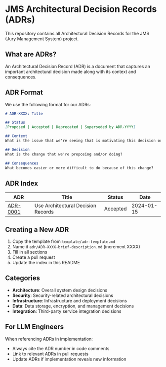 # JMS Architectural Decision Records (ADRs)

This repository contains all Architectural Decision Records for the JMS (Jury Management System) project.

## What are ADRs?

An Architectural Decision Record (ADR) is a document that captures an important architectural decision made along with its context and consequences.

## ADR Format

We use the following format for our ADRs:

```markdown
# ADR-XXXX: Title

## Status
[Proposed | Accepted | Deprecated | Superseded by ADR-YYYY]

## Context
What is the issue that we're seeing that is motivating this decision or change?

## Decision
What is the change that we're proposing and/or doing?

## Consequences
What becomes easier or more difficult to do because of this change?
```

## ADR Index

| ADR | Title | Status | Date |
|-----|-------|--------|------|
| [ADR-0001](adr/ADR-0001-use-adr.md) | Use Architectural Decision Records | Accepted | 2024-01-15 |

## Creating a New ADR

1. Copy the template from `template/adr-template.md`
2. Name it `adr/ADR-XXXX-brief-description.md` (increment XXXX)
3. Fill in all sections
4. Create a pull request
5. Update the index in this README

## Categories

- **Architecture**: Overall system design decisions
- **Security**: Security-related architectural decisions
- **Infrastructure**: Infrastructure and deployment decisions
- **Data**: Data storage, encryption, and management decisions
- **Integration**: Third-party service integration decisions

## For LLM Engineers

When referencing ADRs in implementation:
- Always cite the ADR number in code comments
- Link to relevant ADRs in pull requests
- Update ADRs if implementation reveals new information